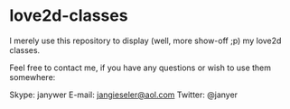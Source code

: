love2d-classes
==============

I merely use this repository to display (well, more show-off ;p) my love2d classes.

Feel free to contact me, if you have any questions or wish to use them somewhere:

Skype: janywer
E-mail: jangieseler@aol.com
Twitter: @janyer
